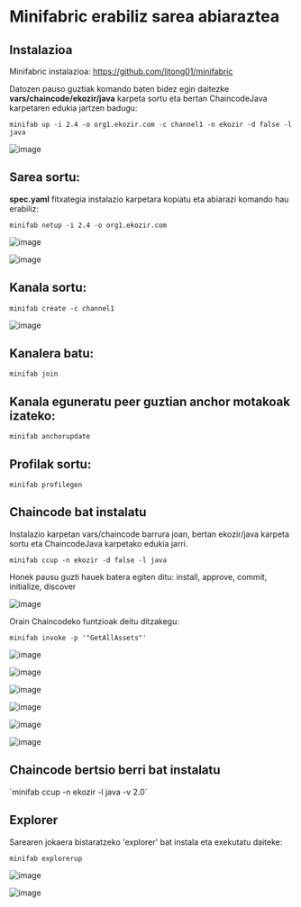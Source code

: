 # Minifabric erabiliz sarea abiaraztea

## Instalazioa

Minifabric instalazioa: https://github.com/litong01/minifabric

Datozen pauso guztiak komando baten bidez egin daitezke **vars/chaincode/ekozir/java** karpeta sortu eta bertan ChaincodeJava karpetaren edukia jartzen badugu:

`minifab up -i 2.4 -o org1.ekozir.com -c channel1 -n ekozir -d false -l java`

![image](https://user-images.githubusercontent.com/94653085/226212857-b68aaf08-879c-4db5-b9e3-ba1b83348efc.png)

## Sarea sortu:

**spec.yaml** fitxategia instalazio karpetara kopiatu eta abiarazi komando hau erabiliz:

`minifab netup -i 2.4 -o org1.ekozir.com`

![image](https://user-images.githubusercontent.com/94653085/226176962-a8320f8d-6421-46dc-b5cf-de3d6b43d078.png)

![image](https://user-images.githubusercontent.com/94653085/226177087-a61addfa-38cd-4dac-8400-06efda29d04b.png)

## Kanala sortu:

`minifab create -c channel1`

![image](https://user-images.githubusercontent.com/94653085/226177500-4328a2a5-6198-49af-bc00-727409269192.png)

## Kanalera batu:

`minifab join`

## Kanala eguneratu peer guztian anchor motakoak izateko:

`minifab anchorupdate`

## Profilak sortu:

`minifab profilegen`

## Chaincode bat instalatu

Instalazio karpetan vars/chaincode barrura joan, bertan ekozir/java karpeta sortu eta ChaincodeJava karpetako edukia jarri.

`minifab ccup -n ekozir -d false -l java`

Honek pausu guzti hauek batera egiten ditu: install, approve, commit, initialize, discover

![image](https://user-images.githubusercontent.com/94653085/226213842-0e240982-c52c-4401-9f8d-347f2ccb2e4d.png)

Orain Chaincodeko funtzioak deitu ditzakegu:

`minifab invoke -p '"GetAllAssets"'`

![image](https://user-images.githubusercontent.com/94653085/225779890-afeaa088-e0b5-4746-8e6d-aa59865811a1.png)

![image](https://user-images.githubusercontent.com/94653085/225780862-379a447c-7c4c-4247-9232-f46356d965f4.png)

![image](https://user-images.githubusercontent.com/94653085/225781345-7b8b3805-18b7-4bc8-b1bc-558a51aa4a9a.png)

![image](https://user-images.githubusercontent.com/94653085/225781500-9f3b1483-f523-4d32-a16d-d7bb1f996c3a.png)

![image](https://user-images.githubusercontent.com/94653085/225781684-2aec8075-b3e3-44cf-914b-9d4e612bf005.png)

![image](https://user-images.githubusercontent.com/94653085/225781899-78b8ad7e-afae-4d5d-8825-090b5a30deca.png)

## Chaincode bertsio berri bat instalatu

´minifab ccup -n ekozir -l java -v 2.0´

## Explorer

Sarearen jokaera bistaratzeko 'explorer' bat instala eta exekutatu daiteke:

`minifab explorerup`

![image](https://user-images.githubusercontent.com/94653085/226072016-7614d23e-a390-4b68-9d52-3fb7553e1840.png)

![image](https://user-images.githubusercontent.com/94653085/226072192-7a14afdc-5969-4f23-8d50-db6ac69d3c34.png)





